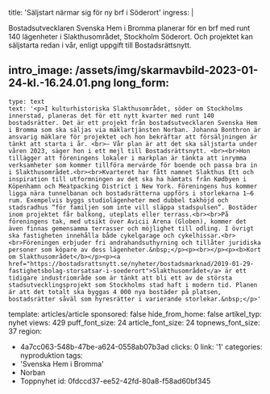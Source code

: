 title: 'Säljstart närmar sig för ny brf i Söderort'
ingress: |
  <p>Bostadsutvecklaren Svenska Hem i Bromma planerar för en brf med runt 140 lägenheter i Slakthusområdet, Stockholm Söderort. Och projektet kan säljstarta redan i vår, enligt uppgift till Bostadsrättsnytt.
  </p>
  
intro_image: /assets/img/skarmavbild-2023-01-24-kl.-16.24.01.png
long_form:
  -
    type: text
    text: '<p>I kulturhistoriska Slakthusområdet, söder om Stockholms innerstad, planeras det för ett nytt kvarter med runt 140 bostadsrätter. Det är ett projekt från bostadsutvecklaren Svenska Hem i Bromma som ska säljas via mäklartjänsten Norban. Johanna Bonthron är ansvarig mäklare för projektet och hon bekräftar att försäljningen är tänkt att starta i år. <br>– Vår plan är att det ska säljstarta under våren 2023, säger hon i ett mejl till Bostadsrättsnytt. <br><br>Hon tillägger att föreningens lokaler i markplan är tänkta att inrymma verksamheter som kommer tillföra mervärde för boende och passa bra in i Slakthusområdet.<br><br>Kvarteret har fått namnet Slakthus Ett och inspiration till utformningen av det ska ha hämtats från Kødbyen i Köpenhamn och Meatpacking District i New York. Föreningens hus kommer ligga nära tunnelbanan och bostadsrätterna uppförs i storlekarna 1–6 rum. Exempelvis byggs studiolägenheter med dubbel takhöjd och stadsradhus “för familjen som inte vill släppa stadspulsen”. Bostäder inom projektet får balkong, uteplats eller terrass.<br><br>På föreningens tak, med utsikt över Avicii Arena (Globen), kommer det även finnas gemensamma terrasser och möjlighet till odling. I övrigt ska fastigheten innehålla både cykelgarage och cykelhissar.<br><br>Föreningen erbjuder fri andrahandsuthyrning och tillåter juridiska personer som köpare av dess lägenheter.&nbsp;</p><p><br></p><p><b>Kort om Slakthusområdet</b></p><p><a href="https://bostadsrattsnytt.se/nyheter/bostadsmarknad/2019-01-29-fastighetsbolag-storsatsar-i-soederort">Slakthusområdet</a> är ett tidigare industriområde som är tänkt att bli ett av de största stadsutvecklingsprojekt som Stockholms stad haft i modern tid. Planen är att det totalt ska byggas 4 000 nya bostäder på platsen, bostadsrätter såväl som hyresrätter i varierande storlekar.&nbsp;</p>'
template: articles/article
sponsored: false
hide_from_home: false
artikel_typ: nyhet
views: 429
puff_font_size: 24
article_font_size: 24
topnews_font_size: 37
region:
  - 4a7cc063-548b-47be-a624-0558ab07b3ad
clicks: 0
link: '1'
categories: nyproduktion
tags:
  - 'Svenska Hem i Bromma'
  - Norban
  - Toppnyhet
id: 0fdccd37-ee52-42fd-80a8-f58ad60bf345
